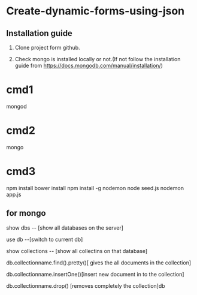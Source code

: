# Create-dynamic-forms-using-json

## Installation guide

1. Clone project form github.

2. Check mongo is installed locally or not.(If not follow the installation guide from https://docs.mongodb.com/manual/installation/)
 
# cmd1
mongod 

# cmd2
mongo

# cmd3
npm install
bower install 
npm install -g nodemon
node seed.js
nodemon app.js 

## for mongo

show dbs -- [show all databases on the server]

use db  --[switch to current db]

show collections -- [show all collectins on that database]

db.collectionname.find().pretty()[ gives the all documents in the collection]

db.collectionname.insertOne()[insert new document in to the collection]

db.collectionname.drop() [removes completely the collection]db
